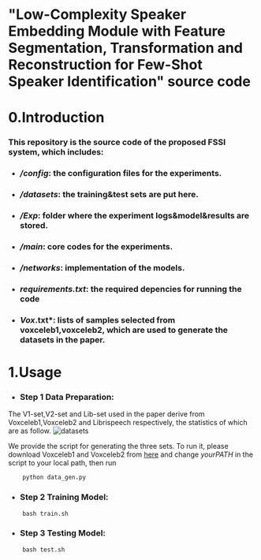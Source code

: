 # "Low-Complexity Speaker Embedding Module with Feature Segmentation, Transformation and Reconstruction for Few-Shot Speaker Identification" source code

# 0.Introduction

### This repository is the source code of the proposed FSSI system, which includes:

+ ### */config*: the configuration files for the experiments.
+ ### */datasets*: the training&test sets are put here.
+ ### */Exp*: folder where the experiment logs&model&results are stored.
+ ### */main*: core codes for the experiments.
+ ### */networks*: implementation of the models.
+ ### *requirements.txt*: the required depencies for running the code
+ ### *Vox*.txt*: lists of samples selected from voxceleb1,voxceleb2, which are used to generate the datasets in the paper. 

# 1.Usage
 
+ ### Step 1 Data Preparation:
The V1-set,V2-set and Lib-set used in the paper derive from Voxceleb1,Voxceleb2 and Librispeech respectively, the statistics of which are as follow. 
![datasets](./1696556770865.png)

We provide the script for generating the three sets. To run it, please download Voxceleb1 and Voxceleb2 from [here](https://www.robots.ox.ac.uk/~vgg/data/voxceleb/) and change *yourPATH* in the script to your local path, then run
```
    python data_gen.py
```

+ ### Step 2 Training Model:
```
    bash train.sh
```
+ ### Step 3 Testing Model:
```
    bash test.sh
```
